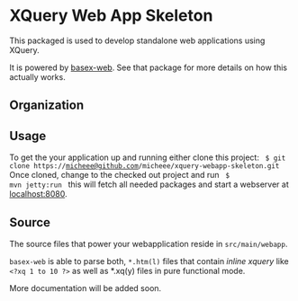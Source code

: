 XQuery Web App Skeleton
=======================

This packaged is used to develop standalone web applications using XQuery.

It is powered by [basex-web](https://github.com/micheee/basex-web). See that package for more details on how this actually works.

Organization
------------

Usage
-----
To get the your application up and running 
either clone this project:
<code>
$ git clone https://micheee@github.com/micheee/xquery-webapp-skeleton.git
</code> 
Once cloned, change to the checked out project and run
<code>
$ mvn jetty:run
</code>
this will fetch all needed packages and start a webserver at [localhost:8080](http://localhost:8080 "Inline XQuery in your Browser").



Source
------

The source files that power your webapplication reside in `src/main/webapp`. 


`basex-web` is able to parse both, `*.htm(l)` files that contain *inline xquery* like  `<?xq 1 to 10 ?>` 
as well as *.xq(y) files in pure functional mode.

More documentation will be added soon.